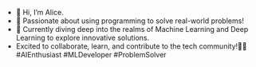 - 👋 Hi, I’m Alice.
- 🚀 Passionate about using programming to solve real-world problems!
- 🌱 Currently diving deep into the realms of Machine Learning and Deep Learning to explore innovative solutions.
- Excited to collaborate, learn, and contribute to the tech community!👨‍💻
 #AIEnthusiast #MLDeveloper #ProblemSolver

